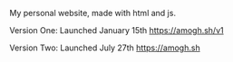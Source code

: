 My personal website, made with html and js.

Version One: Launched January 15th https://amogh.sh/v1

Version Two: Launched July 27th https://amogh.sh
